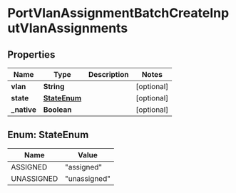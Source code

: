 
# PortVlanAssignmentBatchCreateInputVlanAssignments

## Properties
Name | Type | Description | Notes
------------ | ------------- | ------------- | -------------
**vlan** | **String** |  |  [optional]
**state** | [**StateEnum**](#StateEnum) |  |  [optional]
**_native** | **Boolean** |  |  [optional]


<a name="StateEnum"></a>
## Enum: StateEnum
Name | Value
---- | -----
ASSIGNED | &quot;assigned&quot;
UNASSIGNED | &quot;unassigned&quot;



